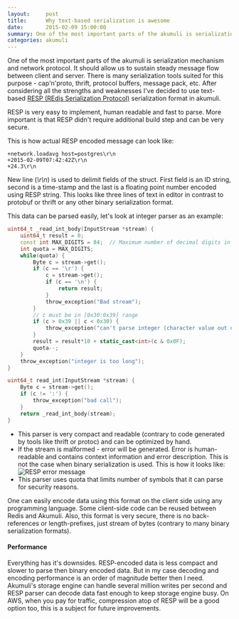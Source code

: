 ```yaml
---
layout:     post
title:      Why text-based serialization is awesome
date:       2015-02-09 15:00:00
summary: One of the most important parts of the akumuli is serialization mechanism and network protocol. It should allow us to sustain steady message flow between client and server...
categories: akumuli
---
```


One of the most important parts of the akumuli is serialization mechanism and network protocol. It should allow us to sustain steady message flow between client and server. There is many serialization tools suited for this purpose - cap'n'proto, thrift, protocol buffers, message pack, etc. After considering all the strengths and weaknesses I've decided to use text-based [RESP (REdis Serialization Protocol)](http://redis.io/topics/protocol) serialization format in akumuli.

RESP is very easy to implement, human readable and fast to parse. More important is that RESP didn't require additional build step and can be very secure.

This is how actual RESP encoded message can look like:

```
+network.loadavg host=postgres\r\n
+2015-02-09T07:42:42Z\r\n
+24.3\r\n
```

New line (_\r\n_) is used to delimit fields of the struct. First field is an ID string, second is a time-stamp and the last is a floating point number encoded using RESP string. This looks like three lines of text in editor in contrast to protobuf or thrift or any other binary serialization format.

This data can be parsed easily, let's look at integer parser as an example:

```c++
uint64_t _read_int_body(InputStream *stream) {
    uint64_t result = 0;
    const int MAX_DIGITS = 84;  // Maximum number of decimal digits in uint64_t
    int quota = MAX_DIGITS;
    while(quota) {
        Byte c = stream->get();
        if (c == '\r') {
            c = stream->get();
            if (c == '\n') {
                return result;
            }
            throw_exception("Bad stream");
        }
        // c must be in [0x30:0x39] range
        if (c > 0x39 || c < 0x30) {
            throw_exception("can't parse integer (character value out of range)");
        }
        result = result*10 + static_cast<int>(c & 0x0F);
        quota--;
    }
    throw_exception("integer is too long");
}

uint64_t read_int(InputStream *stream) {
    Byte c = stream->get();
    if (c != ':') {
        throw_exception("bad call");
    }
    return _read_int_body(stream);
}
```
- This parser is very compact and readable (contrary to code generated by tools like thrift or protoc) and can be optimized by hand.
- If the stream is malformed - error will be generated. Error is human-readable and contains context information and error description. This is not the case when binary serialization is used. This is how it looks like:
![RESP error message](/images/error-resp.png)
- This parser uses quota that limits number of symbols that it can parse for security reasons.

One can easily encode data using this format on the client side using any programming language. Some client-side code can be reused between Redis and Akumuli. Also, this format is very secure, there is no back-references or length-prefixes, just stream of bytes (contrary to many binary serialization formats).

#### Performance
Everything has it's downsides. RESP-encoded data is less compact and slower to parse then binary encoded data. But in my case decoding and encoding performance is an order of magnitude better then I need. Akumuli's storage engine can handle several million writes per second and RESP parser can decode data fast enough to keep storage engine busy. On AWS, when you pay for traffic, compression atop of RESP will be a good option too, this is a subject for future improvements.
